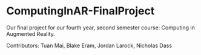 # ComputingInAR-FinalProject
Our final project for our fourth year, second semester course: Computing in Augmented Reality. 

Contributors:
Tuan Mai,
Blake Eram,
Jordan Larock,
Nicholas Dass
